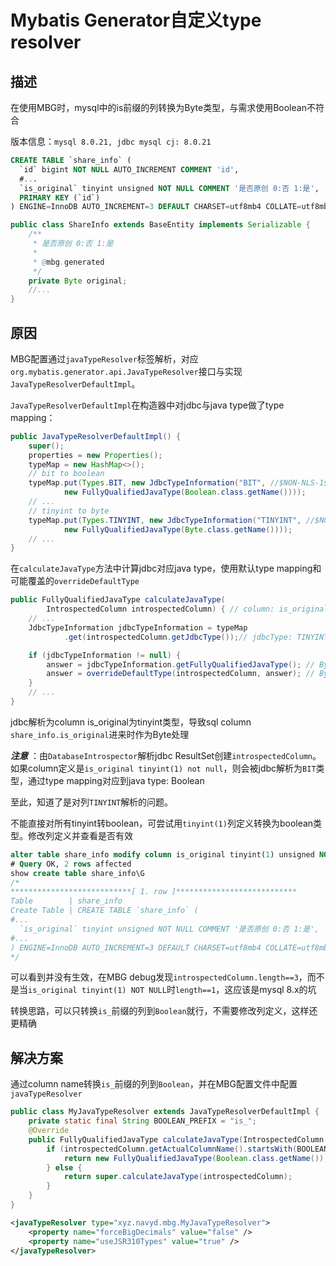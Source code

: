 # Mybatis Generator自定义type resolver

## 描述

在使用MBG时，mysql中的is前缀的列转换为Byte类型，与需求使用Boolean不符合

版本信息：`mysql 8.0.21, jdbc mysql cj: 8.0.21`

```sql
CREATE TABLE `share_info` (
  `id` bigint NOT NULL AUTO_INCREMENT COMMENT 'id',
  #...
  `is_original` tinyint unsigned NOT NULL COMMENT '是否原创 0:否 1:是',
  PRIMARY KEY (`id`)
) ENGINE=InnoDB AUTO_INCREMENT=3 DEFAULT CHARSET=utf8mb4 COLLATE=utf8mb4_0900_ai_ci COMMENT='分享表'
```

```java
public class ShareInfo extends BaseEntity implements Serializable {
    /**
     * 是否原创 0:否 1:是
     *
     * @mbg.generated
     */
    private Byte original;
    //...
}
```

## 原因

MBG配置通过`javaTypeResolver`标签解析，对应`org.mybatis.generator.api.JavaTypeResolver`接口与实现`JavaTypeResolverDefaultImpl`。

`JavaTypeResolverDefaultImpl`在构造器中对jdbc与java type做了type mapping：

```java
public JavaTypeResolverDefaultImpl() {
    super();
    properties = new Properties();
    typeMap = new HashMap<>();
    // bit to boolean
    typeMap.put(Types.BIT, new JdbcTypeInformation("BIT", //$NON-NLS-1$
            new FullyQualifiedJavaType(Boolean.class.getName())));
    // ...  
    // tinyint to byte
    typeMap.put(Types.TINYINT, new JdbcTypeInformation("TINYINT", //$NON-NLS-1$
            new FullyQualifiedJavaType(Byte.class.getName())));
    // ...
}
```

在`calculateJavaType`方法中计算jdbc对应java type，使用默认type mapping和可能覆盖的`overrideDefaultType`

```java
public FullyQualifiedJavaType calculateJavaType(
        IntrospectedColumn introspectedColumn) { // column: is_original
    // ...
    JdbcTypeInformation jdbcTypeInformation = typeMap
            .get(introspectedColumn.getJdbcType());// jdbcType: TINYINT

    if (jdbcTypeInformation != null) {
        answer = jdbcTypeInformation.getFullyQualifiedJavaType(); // Byte
        answer = overrideDefaultType(introspectedColumn, answer); // Byte
    }
    // ...
}
```

jdbc解析为column is_original为tinyint类型，导致sql column `share_info.is_original`进来时作为Byte处理

***注意*** ：由`DatabaseIntrospector`解析jdbc ResultSet创建`introspectedColumn`。如果column定义是`is_original tinyint(1) not null`，则会被jdbc解析为`BIT`类型，通过type mapping对应到java type: Boolean

至此，知道了是对列`TINYINT`解析的问题。

不能直接对所有tinyint转boolean，可尝试用`tinyint(1)`列定义转换为boolean类型。修改列定义并查看是否有效

```sql
alter table share_info modify column is_original tinyint(1) unsigned NOT NULL COMMENT '是否原创 0:否 1:是';
# Query OK, 2 rows affected
show create table share_info\G
/*
***************************[ 1. row ]***************************
Table        | share_info
Create Table | CREATE TABLE `share_info` (
#...
  `is_original` tinyint unsigned NOT NULL COMMENT '是否原创 0:否 1:是',
#...
) ENGINE=InnoDB AUTO_INCREMENT=3 DEFAULT CHARSET=utf8mb4 COLLATE=utf8mb4_0900_ai_ci COMMENT='分享表'
*/
```

可以看到并没有生效，在MBG debug发现`introspectedColumn.length==3`，而不是当`is_original tinyint(1) NOT NULL`时`length==1`，这应该是mysql 8.x的坑

转换思路，可以只转换`is_`前缀的列到`Boolean`就行，不需要修改列定义，这样还更精确

## 解决方案

通过column name转换`is_`前缀的列到`Boolean`，并在MBG配置文件中配置`javaTypeResolver`

```java
public class MyJavaTypeResolver extends JavaTypeResolverDefaultImpl {
    private static final String BOOLEAN_PREFIX = "is_";
    @Override
    public FullyQualifiedJavaType calculateJavaType(IntrospectedColumn introspectedColumn) {
        if (introspectedColumn.getActualColumnName().startsWith(BOOLEAN_PREFIX)) {
            return new FullyQualifiedJavaType(Boolean.class.getName());
        } else {
            return super.calculateJavaType(introspectedColumn);
        }
    }
}
```

```xml
<javaTypeResolver type="xyz.navyd.mbg.MyJavaTypeResolver">
    <property name="forceBigDecimals" value="false" />
    <property name="useJSR310Types" value="true" />
</javaTypeResolver>
```
